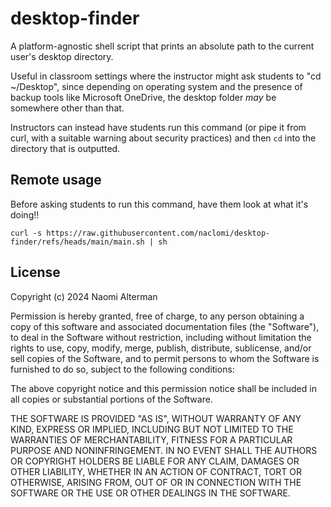 # desktop-finder
A platform-agnostic shell script that prints an absolute path to the current
user's desktop directory.

Useful in classroom settings where the instructor might ask students to "cd
~/Desktop", since depending on operating system and the presence of backup
tools like Microsoft OneDrive, the desktop folder _may_ be somewhere other
than that.

Instructors can instead have students run this command (or pipe it from curl,
with a suitable warning about security practices) and then `cd` into the
directory that is outputted.

## Remote usage

Before asking students to run this command, have them look at what it's doing!!

```
curl -s https://raw.githubusercontent.com/naclomi/desktop-finder/refs/heads/main/main.sh | sh
```

## License

Copyright (c) 2024 Naomi Alterman

Permission is hereby granted, free of charge, to any person obtaining a copy
of this software and associated documentation files (the "Software"), to deal
in the Software without restriction, including without limitation the rights
to use, copy, modify, merge, publish, distribute, sublicense, and/or sell
copies of the Software, and to permit persons to whom the Software is
furnished to do so, subject to the following conditions:

The above copyright notice and this permission notice shall be included in all
copies or substantial portions of the Software.

THE SOFTWARE IS PROVIDED "AS IS", WITHOUT WARRANTY OF ANY KIND, EXPRESS OR
IMPLIED, INCLUDING BUT NOT LIMITED TO THE WARRANTIES OF MERCHANTABILITY,
FITNESS FOR A PARTICULAR PURPOSE AND NONINFRINGEMENT. IN NO EVENT SHALL THE
AUTHORS OR COPYRIGHT HOLDERS BE LIABLE FOR ANY CLAIM, DAMAGES OR OTHER
LIABILITY, WHETHER IN AN ACTION OF CONTRACT, TORT OR OTHERWISE, ARISING FROM,
OUT OF OR IN CONNECTION WITH THE SOFTWARE OR THE USE OR OTHER DEALINGS IN THE
SOFTWARE.